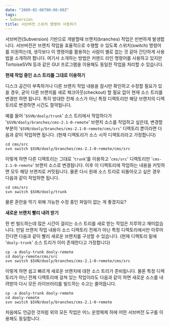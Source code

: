 ```yaml
---
date: "2009-02-06T00:00:00Z"
tags:
- Subversion
title: 서브버전 스위치 명령어 사용하기
---
```


서브버전(Subversion) 기반으로 개발할때 브랜치(branches) 작업은 빈번하게 발생합니다. 서브버전은 브랜치 작업을 효율적으로 수행할 수 있도록 스위치(switch) 명령어를 지원하는데, 생각보다 이 명령어를 활용하는 사람이 별로 없는 것 같아 간단하게 사용법을 소개하려 합니다. 여기서 소개하는 방법은 커맨드 라인 명령어를 사용하고 있지만 TortoiseSVN 등과 같은 GUI 프로그램을 이용해도 동일한 작업을 처리할 수 있습니다.

**현재 작업 중인 소스 트리를 그대로 이용하기**

디스크 공간이 부족하거나 다른 브랜치 작업 내용을 잠시만 확인하고 수정할 필요가 있을 경우, 굳이 다른 브랜치를 새로 체크아웃(checkout) 할 필요 없이 현재 소스 트리를 변경만 하면 됩니다. 특히 방대한 전체 소스가 아닌 특정 디렉토리만 해당 브랜치의 디렉토리로 변경하면 시간도 절약됩니다.

예를 들어 '`$SVN/dooly/trunk`' 소스 트리에서 작업하다가 '`$SVN/dooly/branches/cms-2.1-0-remote`' 브랜치 소스를 작업하고 싶은데, 변경할 부분이 '`$SVN/dooly/branches/cms-2.1-0-remote/cms/src`' 디렉토리 뿐이라면 다음과 같이 작업하면 됩니다. (현재 디렉토리가 소스 시작 디렉토리라고 가정합니다)

    cd cms/src
    svn switch $SVN/dooly/branches/cms-2.1-0-remote/cms/src

이렇게 하면 다른 디렉토리는 그대로 '`trunk`'를 이용하고 '`cms/src`' 디렉토리만 '`cms-2.1-0-remote`' 브랜치 소스로 변경됩니다. 이후 이 디렉토리에 작업하는 내용을 커밋하면 모두 해당 브랜치로 커밋됩니다. 물론 다시 원래 소스 트리로 되돌아오고 싶은 경우 다음과 같이 작업하면 됩니다.

    cd cms/src
    svn switch $SVN/dooly/trunk

물론 혼란을 막기 위해 가능한 수정 중인 파일이 없는 게 좋겠지요?

**새로운 브랜치 빨리 내려 받기**

한 번 빌드하는데 많은 시간이 걸리는 소스 트리를 새로 받는 작업은 지루하고 재미없습니다. 만일 브랜치 작업 내용이 소스 디렉토리 전체가 아닌 특정 디렉토리에서만 이루어진다면 다음과 같이 빨리 새로운 브랜치를 구성할 수 있습니다. (현재 디렉토리 밑에 '`dooly-trunk`' 소스 트리가 이미 존재한다고 가정합니다)

    cp -a dooly-trunk dooly-remote
    cd dooly-remote/cms/src
    svn switch $SVN/dooly/branches/cms-2.1-0-remote/cms/src

이렇게 하면 쉽고 빠르게 새로운 브랜치에 대한 소스 트리가 준비됩니다. 물론 특정 디렉토리가 아닌 전체 디렉토리에 걸쳐 있는 작업이라도 다음과 같이 하면 새로운 소스를 내려받아 다시 모든 라이브러리를 빌드하는 수고는 줄어듭니다.

    cp -a dooly-trunk dooly-remote
    cd dooly-remote
    svn switch $SVN/dooly/branches/cms-2.1-0-remote

처음에도 언급한 것처럼 위의 모든 작업은 어느 운영체제 하에 어떤 서브버전 도구를 이용해도 동일합니다.

